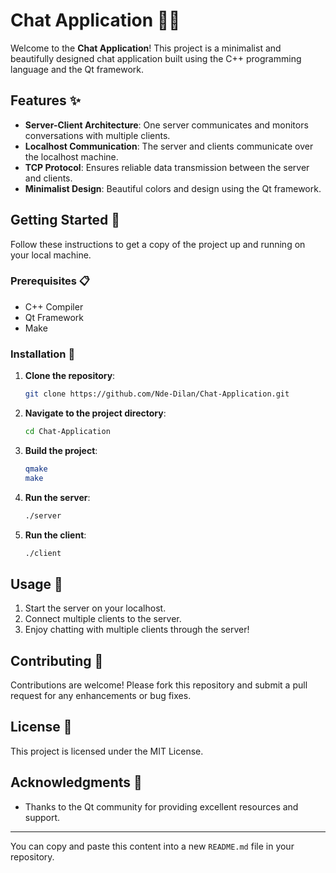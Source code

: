 # Chat Application 📱💬

Welcome to the **Chat Application**! This project is a minimalist and beautifully designed chat application built using the C++ programming language and the Qt framework.

## Features ✨

- **Server-Client Architecture**: One server communicates and monitors conversations with multiple clients.
- **Localhost Communication**: The server and clients communicate over the localhost machine.
- **TCP Protocol**: Ensures reliable data transmission between the server and clients.
- **Minimalist Design**: Beautiful colors and design using the Qt framework.

## Getting Started 🚀

Follow these instructions to get a copy of the project up and running on your local machine.

### Prerequisites 📋

- C++ Compiler
- Qt Framework
- Make

### Installation 🔧

1. **Clone the repository**:
   ```sh
   git clone https://github.com/Nde-Dilan/Chat-Application.git
   ```

2. **Navigate to the project directory**:
   ```sh
   cd Chat-Application
   ```

3. **Build the project**:
   ```sh
   qmake
   make
   ```

4. **Run the server**:
   ```sh
   ./server
   ```

5. **Run the client**:
   ```sh
   ./client
   ```

## Usage 📘

1. Start the server on your localhost.
2. Connect multiple clients to the server.
3. Enjoy chatting with multiple clients through the server!

## Contributing 🤝

Contributions are welcome! Please fork this repository and submit a pull request for any enhancements or bug fixes.

## License 📜

This project is licensed under the MIT License.

## Acknowledgments 🙏

- Thanks to the Qt community for providing excellent resources and support.

---

You can copy and paste this content into a new `README.md` file in your repository.
